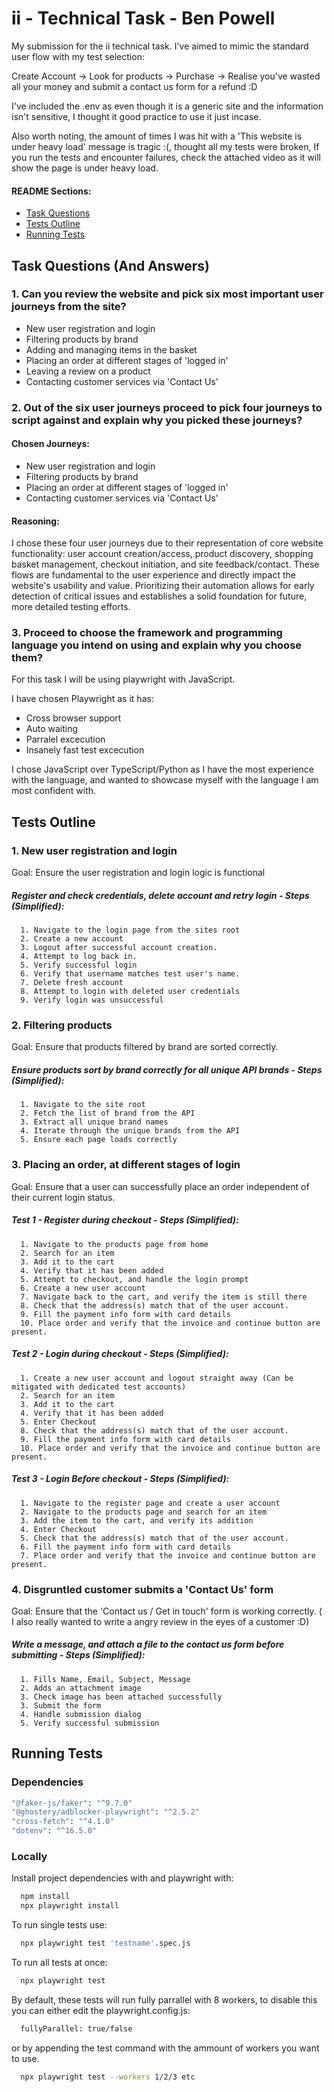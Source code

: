 
# ii - Technical Task - Ben Powell

My submission for the ii technical task. I've aimed to mimic the standard user flow with my test selection:

Create Account -> Look for products -> Purchase -> Realise you've wasted all your money and submit a contact us form for a refund :D

I've included the .env as even though it is a generic site and the information isn't sensitive, I thought it good practice to use it just incase.

Also worth noting, the amount of times I was hit with a 'This website is under heavy load' message is tragic :(, thought all my tests were broken, If you run the tests and encounter failures, check the attached video as it will show the page is under heavy load.

#### README Sections:
- [Task Questions](#task-questions)
- [Tests Outline](#tests-outline)
- [Running Tests](#running-tests)

## Task Questions (And Answers)

### 1. Can you review the website and pick six most important user journeys from the site?

- New user registration and login
- Filtering products by brand
- Adding and managing items in the basket
- Placing an order at different stages of 'logged in'
- Leaving a review on a product
- Contacting customer services via 'Contact Us'

### 2. Out of the six user journeys proceed to pick four journeys to script against and explain why you picked these journeys?

#### Chosen Journeys:

- New user registration and login
- Filtering products by brand
- Placing an order at different stages of 'logged in'
- Contacting customer services via 'Contact Us'

#### Reasoning:

I chose these four user journeys due to their representation of core website functionality: user account creation/access, product discovery, shopping basket management, checkout initiation, and site feedback/contact. These flows are fundamental to the user experience and directly impact the website's usability and value. Prioritizing their automation allows for early detection of critical issues and establishes a solid foundation for future, more detailed testing efforts.


### 3. Proceed to choose the framework and programming language you intend on using and explain why you choose them?

For this task I will be using playwright with JavaScript.

I have chosen Playwright as it has:
- Cross browser support
- Auto waiting
- Parralel excecution
- Insanely fast test excecution

I chose JavaScript over TypeScript/Python as I have the most experience with the language, and wanted to showcase myself with the language I am most confident with.

## Tests Outline

### 1. New user registration and login

Goal: Ensure the user registration and login logic is functional

##### Register and check credentials, delete account and retry login - Steps (Simplified):

```
  1. Navigate to the login page from the sites root
  2. Create a new account
  3. Logout after successful account creation.
  4. Attempt to log back in.
  5. Verify successful login
  6. Verify that username matches test user's name.
  7. Delete fresh account
  8. Attempt to login with deleted user credentials
  9. Verify login was unsuccessful
```

### 2. Filtering products

Goal: Ensure that products filtered by brand are sorted correctly.

##### Ensure products sort by brand correctly for all unique API brands - Steps (Simplified):

```
  1. Navigate to the site root
  2. Fetch the list of brand from the API
  3. Extract all unique brand names
  4. Iterate through the unique brands from the API
  5. Ensure each page loads correctly
```

### 3. Placing an order, at different stages of login

Goal: Ensure that a user can successfully place an order independent of their current login status.

##### Test 1 - Register during checkout - Steps (Simplified):

```
  1. Navigate to the products page from home
  2. Search for an item
  3. Add it to the cart
  4. Verify that it has been added
  5. Attempt to checkout, and handle the login prompt
  6. Create a new user account
  7. Navigate back to the cart, and verify the item is still there
  8. Check that the address(s) match that of the user account.
  9. Fill the payment info form with card details
  10. Place order and verify that the invoice and continue button are present.
```

##### Test 2 - Login during checkout - Steps (Simplified):

```
  1. Create a new user account and logout straight away (Can be mitigated with dedicated test accounts)
  2. Search for an item
  3. Add it to the cart
  4. Verify that it has been added
  5. Enter Checkout
  8. Check that the address(s) match that of the user account.
  9. Fill the payment info form with card details
  10. Place order and verify that the invoice and continue button are present.
```

##### Test 3 - Login Before checkout - Steps (Simplified):

```
  1. Navigate to the register page and create a user account
  2. Navigate to the products page and search for an item
  3. Add the item to the cart, and verify its addition
  4. Enter Checkout
  5. Check that the address(s) match that of the user account.
  6. Fill the payment info form with card details
  7. Place order and verify that the invoice and continue button are present.
```

### 4. Disgruntled customer submits a 'Contact Us' form

Goal: Ensure that the 'Contact us / Get in touch' form is working correctly. ( I also really wanted to write a angry review in the eyes of a customer :D)

##### Write a message, and attach a file to the contact us form before submitting - Steps (Simplified):

```
  1. Fills Name, Email, Subject, Message 
  2. Adds an attachment image 
  3. Check image has been attached successfully
  3. Submit the form
  4. Handle submission dialog
  5. Verify successful submission
```
## Running Tests

### Dependencies

```bash
"@faker-js/faker": "^9.7.0"
"@ghostery/adblocker-playwright": "^2.5.2"
"cross-fetch": "^4.1.0"
"dotenv": "^16.5.0"
```

### Locally

Install project dependencies with and playwright with:

```bash
  npm install
  npx playwright install
```

To run single tests use:

```bash
  npx playwright test 'testname'.spec.js
```

To run all tests at once:

```bash
  npx playwright test
```

By default, these tests will run fully parrallel with 8 workers, to disable this you can either edit the playwright.config.js:

```bash
  fullyParallel: true/false
```

or by appending the test command with the ammount of workers you want to use.

```bash
  npx playwright test --workers 1/2/3 etc
```
